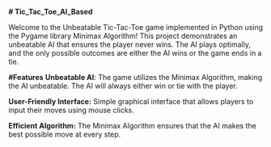 **﻿# Tic_Tac_Toe_AI_Based**

Welcome to the Unbeatable Tic-Tac-Toe game implemented in Python using the Pygame library Minimax Algorithm! This project demonstrates an unbeatable AI that ensures the player never wins. The AI plays optimally, and the only possible outcomes are either the AI wins or the game ends in a tie.

**#Features**
**Unbeatable AI**: The game utilizes the Minimax Algorithm, making the AI unbeatable. The AI will always either win or tie with the player.

**User-Friendly Interface:** Simple graphical interface that allows players to input their moves using mouse clicks.

**Efficient Algorithm:** The Minimax Algorithm ensures that the AI makes the best possible move at every step.


